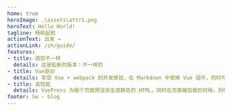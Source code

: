 ```yaml
---
home: true
heroImage: .\assets\attr1.png
heroText: Hello World!
tagline: 杨帆起航
actionText: 出发 →
actionLink: /zh/guide/
features:
- title: 感受不一样
  details: 这是船新的版本！不一样的
- title: Vue驱动
  details: 享受 Vue + webpack 的开发体验，在 Markdown 中使用 Vue 组件，同时可以使用 Vue 来开发自定义主题。
- title: 高性能
  details: VuePress 为每个页面预渲染生成静态的 HTML，同时在页面被加载的时候，将作为 SPA 运行
footer: Sw - blog
---
```

